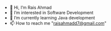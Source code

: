 - 👋 Hi, I’m Rais Ahmad
- 👀 I’m interested in Software Development
- 🌱 I’m currently learning Java development
- 📫 How to reach me "raisahmadd7@gmail.com"



